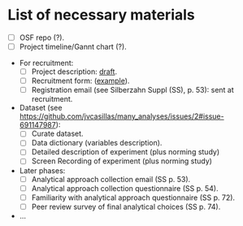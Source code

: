# List of necessary materials

- [ ] OSF repo (?).
- [ ] Project timeline/Gannt chart (?).
- For recruitment:
  - [ ] Project description: [draft](https://docs.google.com/document/d/1sb650Hjb6mwuG26lSyaMZchSqKrx8q1s1DnTHH1JX_I/edit?usp=sharing).
  - [ ] Recruitment form: ([example](https://docs.google.com/forms/d/e/1FAIpQLSfBQLen2NIR2uSNlqy93YnGHXNVjGB3tjEoIM5GRXQObpbJnA/viewform)).
  - [ ] Registration email (see Silberzahn Suppl (SS), p. 53): sent at recruitment.
- Dataset (see <https://github.com/jvcasillas/many_analyses/issues/2#issue-691147987>):
  - [ ] Curate dataset.
  - [ ] Data dictionary (variables description).
  - [ ] Detailed description of experiment (plus norming study)
  - [ ] Screen Recording of experiment (plus norming study)
- Later phases:
  - [ ] Analytical approach collection email (SS p. 53).
  - [ ] Analytical approach collection questionnaire (SS p. 54).
  - [ ] Familiarity with analytical approach questionnaire (SS p. 72).
  - [ ] Peer review survey of final analytical choices (SS p. 74).
- ...
